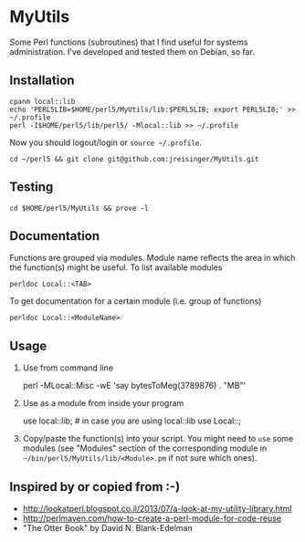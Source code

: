 MyUtils
=======

Some Perl functions (subroutines) that I find useful for systems
administration. I've developed and tested them on Debian, so far.

Installation
------------

    cpanm local::lib
    echo 'PERL5LIB=$HOME/perl5/MyUtils/lib:$PERL5LIB; export PERL5LIB;' >> ~/.profile
    perl -I$HOME/perl5/lib/perl5/ -Mlocal::lib >> ~/.profile

Now you should logout/login or `source ~/.profile`.

    cd ~/perl5 && git clone git@github.com:jreisinger/MyUtils.git

Testing
-------

    cd $HOME/perl5/MyUtils && prove -l

Documentation
-------------

Functions are grouped via modules. Module name reflects the area in which the
function(s) might be useful. To list available modules

    perldoc Local::<TAB>

To get documentation for a certain module (i.e. group of functions)

    perldoc Local::<ModuleName>

Usage
-----

1) Use from command line

    perl -MLocal::Misc -wE 'say bytesToMeg(3789876) . "MB"'

2) Use as a module from inside your program

    use local::lib;  # in case you are using local::lib
    use Local::<ModuleName>;

3) Copy/paste the function(s) into your script. You might need to `use` some
modules (see "Modules" section of the corresponding module in
`~/bin/perl5/MyUtils/lib/<Module>.pm` if not sure which ones).

Inspired by or copied from :-)
------------------------------

* http://lookatperl.blogspot.co.il/2013/07/a-look-at-my-utility-library.html
* http://perlmaven.com/how-to-create-a-perl-module-for-code-reuse
* "The Otter Book" by David N. Blank-Edelman
